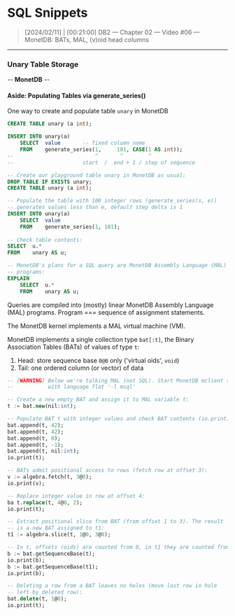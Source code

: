 # SQL Snippets



> [2024/02/11] | [00:21:00]
> DB2 — Chapter 02 — Video #06 — MonetDB: BATs, MAL, (v)oid head columns

---

### Unary Table Storage

-- **MonetDB** --

#### Aside: Populating Tables via generate_series()

One way to create and populate table `unary` in MonetDB

```sql
CREATE TABLE unary (a int);

INSERT INTO unary(a)
	SELECT  value 		-- fixed column name
	FROM 	generate_series(1,     101, CASE(1 AS int));
-- 							^       ^        ^
-- 						start  /  end + 1 / step of sequence
```

```sql
-- Create our playground table unary in MonetDB as usual:
DROP TABLE IF EXISTS unary;
CREATE TABLE unary (a int);

-- Populate the table with 100 integer rows (generate_series(s, e))
-- generates values less than e, default step delta is 1
INSERT INTO unary(a)
	SELECT  value
	FROM 	generate_series(1, 101);
	
-- Check table contents:
SELECT  u.*
FROM 	unary AS u;

-- MonetDB's plans for a SQL query are MonetDB Assembly Language (MAL)
-- programs:
EXPLAIN
	SELECT  u.*
	FROM 	unary AS u;

```

Queries are compiled into (mostly) linear MonetDB Assembly Language (MAL) programs. Program === sequence of assignment statements.

The MonetDB kernel implements a MAL virtual machine (VM).

MonetDB implements a single collection type `bat[:t]`, the Binary Association Tables (BATs) of values of type `t`:

1. Head: store sequence base `0@0` only ('virtual oids', `void`)
2. Tail: one ordered column (or vector) of data

```sql
-- [WARNING] Below we're talking MAL (not SQL). Start MonetDB mclient session
-- 			 with language flat '-l msql'

-- Create a new empty BAT and assign it to MAL variable t:
t := bat.new(nil:int);

-- Populate BAT t with integer values and check BAT contents (io.print)
bat.append(t, 42);
bat.append(t, 42);
bat.append(t, 0);
bat.append(t, -1);
bat.append(t, nil:int);
io.print(t);

-- BATs admit positional access to rows (fetch row at offset 3):
v := algebra.fetch(t, 3@0);
io.print(v);

-- Replace integer value in row at offset 4:
ba t.replace(t, 4@0, 2);
io.print(t);

-- Extract positional slice from BAT (from offset 1 to 3). The result
-- is a new BAT assigned to t1:
t1 := algebra.slice(t, 1@0, 3@0);

-- In t, offsets (oids) are counted from 0, in t1 they are counted from 1:
b := bat.getSequenceBase(t);
io.print(b);
b := bat.getSequenceBase(t1);
io.print(b);

-- Deleting a row from a BAT leaves no holes (move last row in hole
-- left by deleted row):
bat.delete(t, 1@0);
io.print(t);


```























